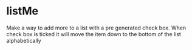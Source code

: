 # listMe

Make a way to add more to a list with a pre generated check box. When check box is ticked it will move the item down to the bottom of the list alphabetically
